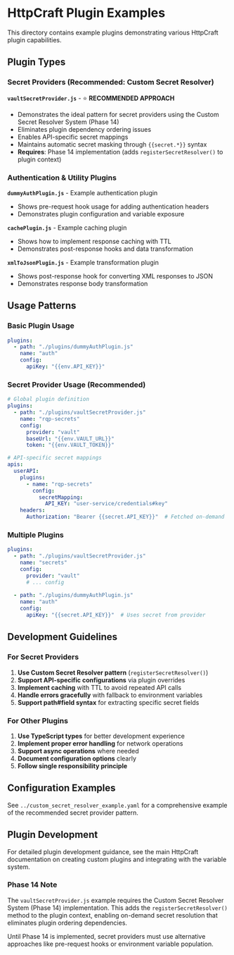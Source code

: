 # HttpCraft Plugin Examples

This directory contains example plugins demonstrating various HttpCraft plugin capabilities.

## Plugin Types

### Secret Providers (Recommended: Custom Secret Resolver)

**`vaultSecretProvider.js`** - ⭐ **RECOMMENDED APPROACH**
- Demonstrates the ideal pattern for secret providers using the Custom Secret Resolver System (Phase 14)
- Eliminates plugin dependency ordering issues  
- Enables API-specific secret mappings
- Maintains automatic secret masking through `{{secret.*}}` syntax
- **Requires**: Phase 14 implementation (adds `registerSecretResolver()` to plugin context)

### Authentication & Utility Plugins

**`dummyAuthPlugin.js`** - Example authentication plugin
- Shows pre-request hook usage for adding authentication headers
- Demonstrates plugin configuration and variable exposure

**`cachePlugin.js`** - Example caching plugin  
- Shows how to implement response caching with TTL
- Demonstrates post-response hooks and data transformation

**`xmlToJsonPlugin.js`** - Example transformation plugin
- Shows post-response hook for converting XML responses to JSON
- Demonstrates response body transformation

## Usage Patterns

### Basic Plugin Usage
```yaml
plugins:
  - path: "./plugins/dummyAuthPlugin.js"
    name: "auth"
    config:
      apiKey: "{{env.API_KEY}}"
```

### Secret Provider Usage (Recommended)
```yaml
# Global plugin definition
plugins:
  - path: "./plugins/vaultSecretProvider.js"
    name: "rqp-secrets"
    config:
      provider: "vault"
      baseUrl: "{{env.VAULT_URL}}"
      token: "{{env.VAULT_TOKEN}}"

# API-specific secret mappings
apis:
  userAPI:
    plugins:
      - name: "rqp-secrets"
        config:
          secretMapping:
            API_KEY: "user-service/credentials#key"
    headers:
      Authorization: "Bearer {{secret.API_KEY}}"  # Fetched on-demand
```

### Multiple Plugins
```yaml
plugins:
  - path: "./plugins/vaultSecretProvider.js"
    name: "secrets"
    config:
      provider: "vault"
      # ... config
      
  - path: "./plugins/dummyAuthPlugin.js"  
    name: "auth"
    config:
      apiKey: "{{secret.API_KEY}}"  # Uses secret from provider
```

## Development Guidelines

### For Secret Providers
1. **Use Custom Secret Resolver pattern** (`registerSecretResolver()`)
2. **Support API-specific configurations** via plugin overrides
3. **Implement caching** with TTL to avoid repeated API calls
4. **Handle errors gracefully** with fallback to environment variables
5. **Support path#field syntax** for extracting specific secret fields

### For Other Plugins
1. **Use TypeScript types** for better development experience
2. **Implement proper error handling** for network operations
3. **Support async operations** where needed
4. **Document configuration options** clearly
5. **Follow single responsibility principle** 

## Configuration Examples

See `../custom_secret_resolver_example.yaml` for a comprehensive example of the recommended secret provider pattern.

## Plugin Development

For detailed plugin development guidance, see the main HttpCraft documentation on creating custom plugins and integrating with the variable system.

### Phase 14 Note

The `vaultSecretProvider.js` example requires the Custom Secret Resolver System (Phase 14) implementation. This adds the `registerSecretResolver()` method to the plugin context, enabling on-demand secret resolution that eliminates plugin ordering dependencies.

Until Phase 14 is implemented, secret providers must use alternative approaches like pre-request hooks or environment variable population. 
